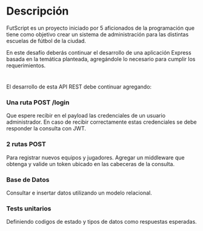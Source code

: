 # Descripción
FutScript es un proyecto iniciado por 5 aficionados de la programación que tiene como
objetivo crear un sistema de administración para las distintas escuelas de fútbol de la
ciudad.

En este desafío deberás continuar el desarrollo de una aplicación Express basada en la
temática planteada, agregándole lo necesario para cumplir los requerimientos.

#

El desarrollo de esta API REST debe continuar agregando:

### Una ruta POST /login 
Que espere recibir en el payload las credenciales de un usuario
administrador. En caso de recibir correctamente estas credenciales se debe responder la
consulta con JWT.

### 2 rutas POST
Para registrar nuevos equipos y jugadores. Agregar un middleware que obtenga y valide un token ubicado en las cabeceras
de la consulta.

### Base de Datos

Consultar e insertar datos utilizando un modelo relacional.

### Tests unitarios

Definiendo codigos de estado y tipos de datos como respuestas esperadas.